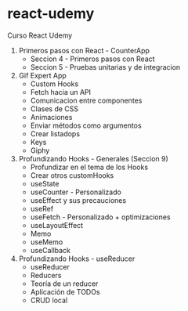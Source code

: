 # react-udemy
Curso React Udemy

1. Primeros pasos con React - CounterApp
    - Seccion 4 - Primeros pasos con React
    - Seccion 5 - Pruebas unitarias y de integracion
2. Gif Expert App
    - Custom Hooks
    - Fetch hacia un API
    - Comunicacion entre componentes
    - Clases de CSS
    - Animaciones
    - Enviar métodos como argumentos
    - Crear listadops
    - Keys
    - Giphy
3. Profundizando Hooks - Generales (Seccion 9)
    - Profundizar en el tema de los Hooks
    - Crear otros customHooks
    - useState
    - useCounter - Personalizado
    - useEffect y sus precauciones
    - useRef
    - useFetch - Personalizado + optimizaciones
    - useLayoutEffect
    - Memo
    - useMemo
    - useCallback
4. Profundizando Hooks - useReducer
    - useReducer
    - Reducers
    - Teoría de un reducer
    - Aplicación de TODOs
    - CRUD local
